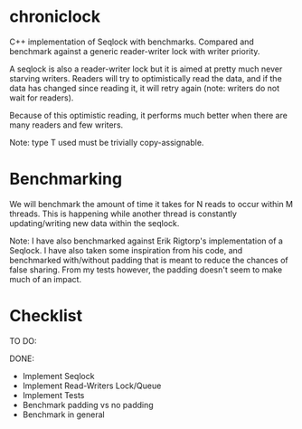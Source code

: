 # chroniclock

C++ implementation of Seqlock with benchmarks. Compared and benchmark against
a generic reader-writer lock with writer priority.

A seqlock is also a reader-writer lock but it is aimed at pretty much
never starving writers. Readers will try to optimistically read the data, and
if the data has changed since reading it, it will retry again (note: writers do
not wait for readers).

Because of this optimistic reading, it performs much better when there are many
readers and few writers. 

Note: type T used must be trivially copy-assignable.

# Benchmarking

We will benchmark the amount of time it takes for N reads to occur within M threads.
This is happening while another thread is constantly updating/writing new data within
the seqlock.

Note: I have also benchmarked against Erik Rigtorp's implementation of a Seqlock.
I have also taken some inspiration from his code, and benchmarked with/without
padding that is meant to reduce the chances of false sharing. From my tests however,
the padding doesn't seem to make much of an impact.

# Checklist

TO DO:

DONE:
- Implement Seqlock
- Implement Read-Writers Lock/Queue
- Implement Tests
- Benchmark padding vs no padding
- Benchmark in general
